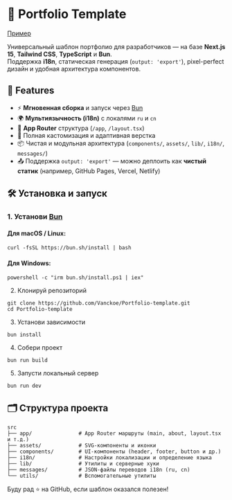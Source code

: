 # 💼 Portfolio Template 
[Пример](https://vanckoe.vercel.app/)

Универсальный шаблон портфолио для разработчиков — на базе **Next.js 15**, **Tailwind CSS**, **TypeScript** и **Bun**.  
Поддержка **i18n**, статическая генерация (`output: 'export'`), pixel-perfect дизайн и удобная архитектура компонентов.


## 🚀 Features

- ⚡ **Мгновенная сборка** и запуск через [Bun](https://bun.sh)
- 🌍 **Мультиязычность (i18n)** с локалями `ru` и `cn`
- 🧱 **App Router** структура (`/app`, `/layout.tsx`)
- 🎨 Полная кастомизация и адаптивная верстка
- 📦 Чистая и модульная архитектура (`components/`, `assets/`, `lib/`, `i18n/`, `messages/`)
- 📤 Поддержка `output: 'export'` — можно деплоить как **чистый статик** (например, GitHub Pages, Vercel, Netlify)


## 🛠 Установка и запуск

### 1. Установи [Bun](https://bun.sh)

#### Для macOS / Linux:
```
curl -fsSL https://bun.sh/install | bash
```
#### Для Windows:

```
powershell -c "irm bun.sh/install.ps1 | iex"

```

2. Клонируй репозиторий
```
git clone https://github.com/Vanckoe/Portfolio-template.git
cd Portfolio-template
```
3. Установи зависимости
```
bun install
```
4. Собери проект
```
bun run build
```
5. Запусти локальный сервер
```
bun run dev
```


## 🗂 Структура проекта
```
src
├── app/               # App Router маршруты (main, about, layout.tsx и т.д.)
├── assets/            # SVG-компоненты и иконки
├── components/        # UI-компоненты (header, footer, button и др.)
├── i18n/              # Настройки локализации и определение языка
├── lib/               # Утилиты и серверные хуки
├── messages/          # JSON-файлы переводов i18n (ru, cn)
└── utils/             # Вспомогательные утилиты
```


Буду рад ⭐ на GitHub, если шаблон оказался полезен!
